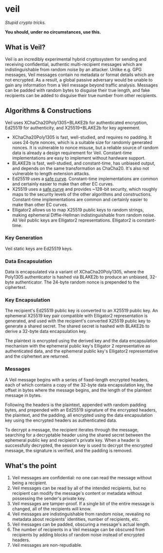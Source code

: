 # veil

_Stupid crypto tricks._

**You should, under no circumstances, use this.**

## What is Veil?

Veil is an incredibly experimental hybrid cryptosystem for sending and receiving confidential,
authentic multi-recipient messages which are indistinguishable from random noise by an attacker.
Unlike e.g. GPG messages, Veil messages contain no metadata or format details which are not
encrypted. As a result, a global passive adversary would be unable to gain any information from a
Veil message beyond traffic analysis. Messages can be padded with random bytes to disguise their
true length, and fake recipients can be added to disguise their true number from other recipients.

## Algorithms & Constructions

Veil uses XChaCha20Poly1305+BLAKE2b for authenticated encryption, Ed25519 for authenticity, and
X25519+BLAKE2b for key agreement.

* XChaCha20Poly1305 is fast, well-studied, and requires no padding. It uses 24-byte nonces, which is
  a suitable size for randomly generated nonces. It is vulnerable to nonce misuse, but a reliable 
  source of random data is already a design requirement for Veil. Constant-time implementations are
  easy to implement without hardware support.
* BLAKE2b is fast, well-studied, and constant-time, has unbiased output, and depends on the same
  transformation as ChaCha20. It's also not vulnerable to length extension attacks.
* Ed25519 uses a [safe curve](https://safecurves.cr.yp.to). Constant-time implementations are 
  common and certainly easier to make than other EC curves.
* X25519 uses a [safe curve](https://safecurves.cr.yp.to) and provides ~128-bit security, which
  roughly maps to the security levels of the other algorithms and constructions. Constant-time 
  implementations are common and certainly easier to make than other EC curves.
* Elligator2 allows us to map X25519 public keys to random strings, making ephemeral Diffie-Hellman
  indistinguishable from random noise. All Veil public keys are Elligator2 representations.
  Elligator2 is constant-time.

### Key Generation

Veil static keys are Ed25519 keys.

### Data Encapsulation

Data is encapsulated via a variant of XChaCha20Poly1305, where the Poly1305 authenticator is hashed
via BLAKE2b to produce an unbiased, 32-byte authenticator. The 24-byte random nonce is prepended to
the ciphertext.

### Key Encapsulation

The recipient's Ed25519 public key is converted to an X25519 public key. An ephemeral X25519 key
pair compatible with Elligator2 representation is generated, and used with the recipient's converted
X25519 public key to generate a shared secret. The shared secret is hashed with BLAKE2b to derive a
32-byte data encapsulation key.

The plaintext is encrypted using the derived key and the data encapsulation mechanism with the
ephemeral public key's Elligator 2 representative as authenticated data, and the ephemeral public
key's Elligator2 representative and the ciphertext are returned.

### Messages

A Veil message begins with a series of fixed-length encrypted headers, each of which contains a copy
of the 32-byte data encapsulation key, the offset in bytes where the message begins, and the length
of the plaintext message in bytes. 

Following the headers is the plaintext, appended with random padding bytes, and prepended with an
Ed25519 signature of the encrypted headers, the plaintext, and the padding, all encrypted using the
data encapsulation key using the encrypted headers as authenticated data.

To decrypt a message, the recipient iterates through the message, searching for a decryptable header
using the shared secret between the ephemeral public key and recipient's private key. When a header
is successfully decrypted, the session key is used to decrypt the encrypted message, the signature
is verified, and the padding is removed.

## What's the point

1. Veil messages are confidential: no one can read the message without being a recipient.
2. Veil messages can be read by all of the intended recipients, but no recipient can modify the 
   message's content or metadata without possessing the sender's private key.
3. Veil messages are tamper-proof. If a single bit of the entire message is changed, all of the
   recipients will know.
4. Veil messages are indistinguishable from random noise, revealing no metadata about recipients'
   identities, number of recipients, etc.
5. Veil messages can be padded, obscuring a message's actual length.
6. The number of recipients in a Veil message can be obscured from recipients by adding blocks of 
   random noise instead of encrypted headers.
7. Veil messages are non-repudiable.
